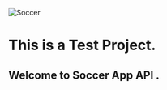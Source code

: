 ![Soccer](https://source.unsplash.com/640x300/?soccer)

# This is a Test Project.

## Welcome to Soccer App API . 